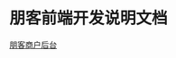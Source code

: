# 朋客前端开发说明文档

[朋客商户后台](https://github.com/Riokai/penkr-develop/blob/master/%E6%9C%8B%E5%AE%A2%E5%95%86%E6%88%B7%E7%AB%AF%E5%89%8D%E7%AB%AF%E8%AF%B4%E6%98%8E%E6%96%87%E6%A1%A3.md)